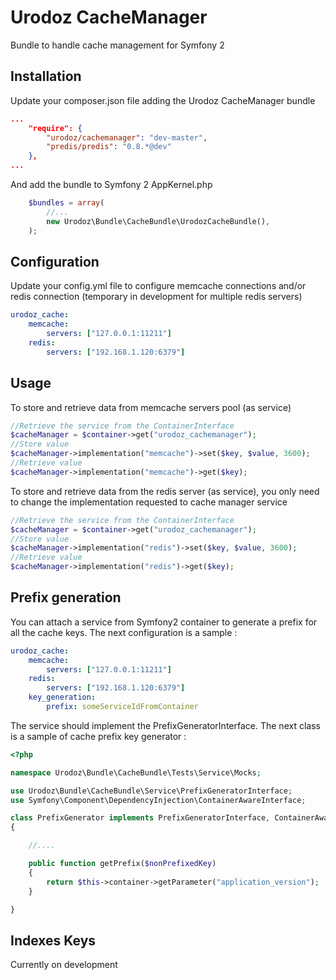Urodoz CacheManager
============

Bundle to handle cache management for Symfony 2


Installation
------------

Update your composer.json file adding the Urodoz CacheManager bundle

```json
...
    "require": {
        "urodoz/cachemanager": "dev-master",
        "predis/predis": "0.8.*@dev"
    },
...
```

And add the bundle to Symfony 2 AppKernel.php

```php
    $bundles = array(
        //...
        new Urodoz\Bundle\CacheBundle\UrodozCacheBundle(),
    );
```

Configuration
-------------

Update your config.yml file to configure memcache connections and/or redis connection (temporary in development for multiple redis servers)

```yml
urodoz_cache:
    memcache:
        servers: ["127.0.0.1:11211"]
    redis:
        servers: ["192.168.1.120:6379"]
```

Usage
-----

To store and retrieve data from memcache servers pool (as service)

```php
//Retrieve the service from the ContainerInterface
$cacheManager = $container->get("urodoz_cachemanager");
//Store value
$cacheManager->implementation("memcache")->set($key, $value, 3600);
//Retrieve value
$cacheManager->implementation("memcache")->get($key);
```

To store and retrieve data from the redis server (as service), you only need to change the implementation requested to cache manager service

```php
//Retrieve the service from the ContainerInterface
$cacheManager = $container->get("urodoz_cachemanager");
//Store value
$cacheManager->implementation("redis")->set($key, $value, 3600);
//Retrieve value
$cacheManager->implementation("redis")->get($key);
```

Prefix generation
-----------------

You can attach a service from Symfony2 container to generate a prefix for all the cache keys. The next configuration is a sample :

```yml
urodoz_cache:
    memcache:
        servers: ["127.0.0.1:11211"]
    redis:
        servers: ["192.168.1.120:6379"]
    key_generation:
        prefix: someServiceIdFromContainer
```

The service should implement the PrefixGeneratorInterface. The next class is a sample of cache prefix key generator :

```php
<?php

namespace Urodoz\Bundle\CacheBundle\Tests\Service\Mocks;

use Urodoz\Bundle\CacheBundle\Service\PrefixGeneratorInterface;
use Symfony\Component\DependencyInjection\ContainerAwareInterface;

class PrefixGenerator implements PrefixGeneratorInterface, ContainerAwareInterface
{

    //....

    public function getPrefix($nonPrefixedKey)
    {
        return $this->container->getParameter("application_version"); 
    }

}
```

Indexes Keys
------------

Currently on development
